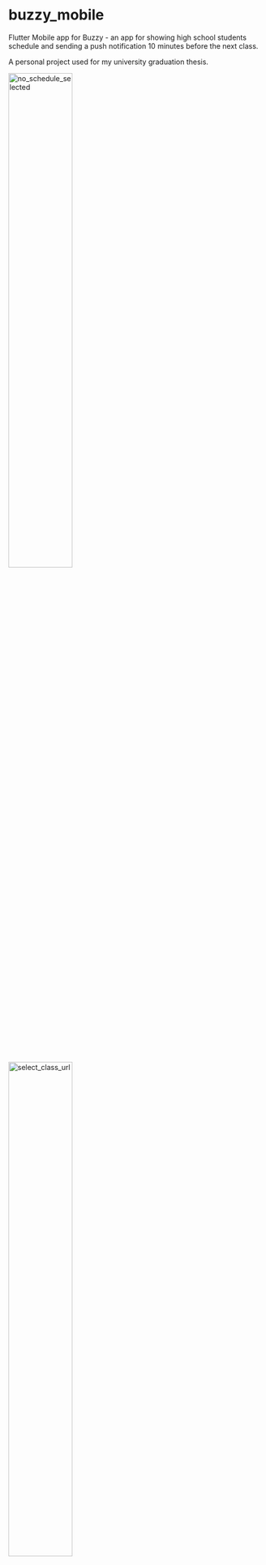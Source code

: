 # buzzy_mobile

Flutter Mobile app for Buzzy - an app for showing high school students schedule and sending a push notification 10 minutes before the next class.

A personal project used for my university graduation thesis.

<img src="https://github.com/user-attachments/assets/316a1a9f-952c-4dee-ac6d-094bb7980467" alt="no_schedule_selected" width="50%"/>
<img src="https://github.com/user-attachments/assets/a57e2d8b-6076-43f2-b749-d072a21ab5a0" alt="select_class_url" width="50%"/>
<img src="https://github.com/user-attachments/assets/7e60b41a-ca7b-4403-8998-a2e20a5b80c1" alt="schedule" width="50%"/>
<img src="https://github.com/user-attachments/assets/970c27b4-958e-41ea-b7fd-82449753c3ed" alt="holiday_schedule" width="50%"/>
<img src="https://github.com/user-attachments/assets/eff586f0-5c9d-4bec-90f4-6a6e81566fbd" alt="add event" width="50%"/>
<img src="https://github.com/user-attachments/assets/0a43b144-4a3a-4e4a-add3-9201e9fad166" alt="after event add" width="50%"/>


